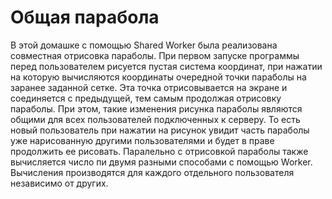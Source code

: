 # Общая парабола

В этой домашке с помощью Shared Worker была реализована совместная отрисовка параболы. При первом запуске программы перед пользователем рисуется пустая система 
координат, при нажатии на которую вычисляются координаты очередной точки параболы на заранее заданной сетке. Эта точка отрисовывается на экране и соединяется
с предыдущей, тем самым продолжая отрисовку параболы. При этом, такие изменения рисунка параболы являются общими для всех пользователей подключенных к серверу. 
То есть новый пользователь при нажатии на рисунок увидит часть параболы уже нарисованную другими пользователями и будет в праве продолжить ее рисовать. Паралельно
с отрисовкой параболы также вычисляется число пи двумя разными способами с помощью Worker. Вычисления производятся для каждого отдельного пользователя независимо 
от других. 
